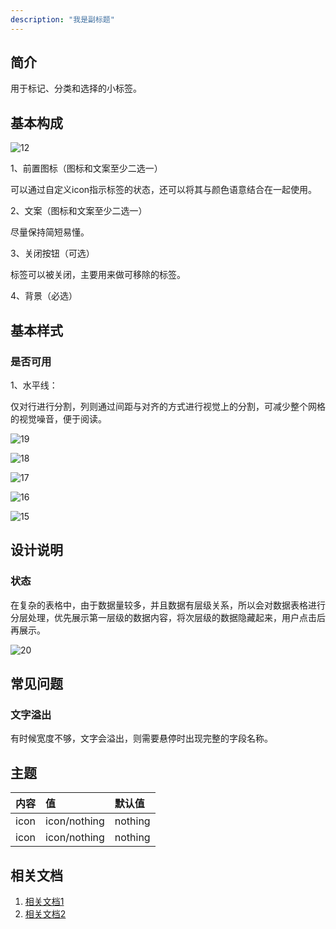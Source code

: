 ```yaml
---
description: "我是副标题"
---
```

<!--副标题具体写法见源代码模式-->

## 简介

用于标记、分类和选择的小标签。

## 基本构成
![12](/Users/kongzhanghao/Desktop/12.png)

1、前置图标（图标和文案至少二选一）

可以通过自定义icon指示标签的状态，还可以将其与颜色语意结合在一起使用。

2、文案（图标和文案至少二选一）

尽量保持简短易懂。

3、关闭按钮（可选）

标签可以被关闭，主要用来做可移除的标签。

4、背景（必选）




## 基本样式
### 是否可用
1、水平线：

仅对行进行分割，列则通过间距与对齐的方式进行视觉上的分割，可减少整个网格的视觉噪音，便于阅读。

![19](/Users/kongzhanghao/Desktop/19.png)

![18](/Users/kongzhanghao/Desktop/18.png)

![17](/Users/kongzhanghao/Desktop/17.png)

![16](/Users/kongzhanghao/Desktop/16.png)

![15](/Users/kongzhanghao/Desktop/15.png)








## 设计说明
### 状态

在复杂的表格中，由于数据量较多，并且数据有层级关系，所以会对数据表格进行分层处理，优先展示第一层级的数据内容，将次层级的数据隐藏起来，用户点击后再展示。

![20](/Users/kongzhanghao/Desktop/20.png)







## 常见问题

### 文字溢出

有时候宽度不够，文字会溢出，则需要悬停时出现完整的字段名称。




## 主题

| 内容 | 值           | 默认值  |
| :--- | :----------- | :------ |
| icon | icon/nothing | nothing |
| icon | icon/nothing | nothing |


## 相关文档

1. [相关文档1](https://www.ucloud.cn)
2. [相关文档2](https://www.ucloud.cn)
